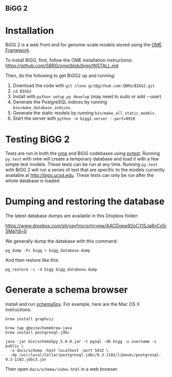 BiGG 2
------

Installation
============

BiGG 2 is a web front end for genome-scale models stored using the
[OME Framework](https://github.com/sbrg/ome).

To install BiGG, first, follow the OME installation instructions:
https://github.com/SBRG/ome/blob/bigg/INSTALL.md

Then, do the following to get BiGG2 up and running:

1. Download the code with ```git clone git@github.com:SBRG/BIGG2.git```
2. ```cd BIGG2```
3. Install with ```python setup.py develop``` (may need to sudo or add --user)
4. Generate the PostgreSQL indices by running ```bin/make_database_indices```.
4. Generate the static models by running ```bin/make_all_static_models```.
5. Start the server with ```python -m bigg2.server --port=8910```

Testing BiGG 2
==============

Tests are run in both the [ome](https://github.com/sbrg/ome) and BiGG codebases
using [pytest](http://pytest.org/). Running `py.test` with ome will create a
temporary database and load it with a few simple test models. These tests can be
run at any time. Running `py.test` with BiGG 2 will run a series of test that
are specific to the models currently available at http://bigg.ucsd.edu. These
tests can only be run after the whole database is loaded.

Dumping and restoring the database
==================================

The latest database dumps are available in this Dropbox folder:

https://www.dropbox.com/sh/yayfmcrsrtrcypw/AACDoew92pCYlSJa8vCs5rSMa?dl=0

We generally dump the database with this command:

```
pg_dump -Fc bigg > bigg_database.dump
```

And then restore like this:

```
pg_restore -c -d bigg bigg_database.dump
```

Generate a schema browser
=========================

Install and run [schemaSpy](http://schemaspy.sourceforge.net/). For example,
here are the Mac OS X instructions:

```shell
brew install graphviz

brew tap gbeine/homebrew-java
brew install postgresql-jdbc

java -jar bin/schemaSpy_5.0.0.jar -t pgsql -db bigg -u username -s public \
  -o docs/schema -host localhost -port 5432 \
  -dp /usr/local/Cellar/postgresql-jdbc/9.3-1102/libexec/postgresql-9.3-1102.jdbc3.jar
```

Then open `docs/schema/index.html` in a web browser.
